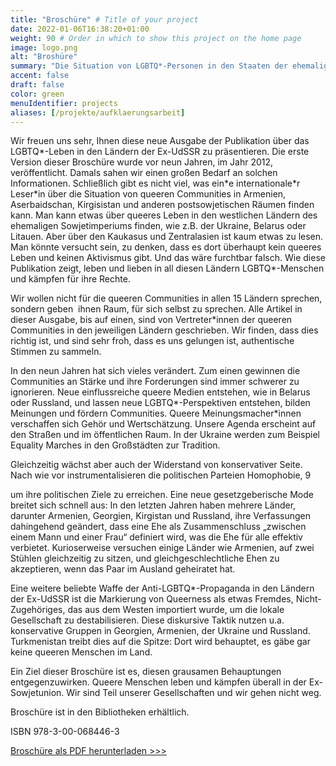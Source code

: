 ```yaml
---
title: "Broschüre" # Title of your project
date: 2022-01-06T16:38:20+01:00
weight: 90 # Order in which to show this project on the home page
image: logo.png
alt: "Broshüre"
summary: "Die Situation von LGBTQ*-Personen in den Staaten der ehemaligen UdSSR, 2021"
accent: false
draft: false
color: green
menuIdentifier: projects
aliases: [/projekte/aufklaerungsarbeit]
---
```

Wir freuen uns sehr, Ihnen diese neue Ausgabe der Publikation über das LGBTQ\*-Leben in den Ländern der Ex-UdSSR zu präsentieren. Die erste Version dieser Broschüre wurde vor neun Jahren, im Jahr 2012, veröffentlicht. Damals sahen wir einen großen Bedarf an solchen Informationen. Schließlich gibt es nicht viel, was ein\*e internationale\*r Leser\*in über die Situation von queeren Communities in Armenien, Aserbaidschan, Kirgisistan und anderen postsowjetischen Räumen finden kann. Man kann etwas über queeres Leben in den westlichen Ländern des ehemaligen Sowjetimperiums finden, wie z.B. der Ukraine, Belarus oder Litauen. Aber über den Kaukasus und Zentralasien ist kaum etwas zu lesen. Man könnte versucht sein, zu denken, dass es dort überhaupt kein queeres Leben und keinen Aktivismus gibt. Und das wäre furchtbar falsch. Wie diese Publikation zeigt, leben und lieben in all diesen Ländern LGBTQ\*-Menschen und kämpfen für ihre Rechte.

Wir wollen nicht für die queeren Communities in allen 15 Ländern sprechen, sondern geben  ihnen Raum, für sich selbst zu sprechen. Alle Artikel in dieser Ausgabe, bis auf einen, sind von Vertreter\*innen der queeren Communities in den jeweiligen Ländern geschrieben. Wir finden, dass dies richtig ist, und sind sehr froh, dass es uns gelungen ist, authentische Stimmen zu sammeln.

In den neun Jahren hat sich vieles verändert. Zum einen gewinnen die Communities an Stärke und ihre Forderungen sind immer schwerer zu ignorieren. Neue einflussreiche queere Medien entstehen, wie in Belarus oder Russland, und lassen neue LGBTQ\*-Perspektiven entstehen, bilden Meinungen und fördern Communities. Queere Meinungsmacher\*innen verschaffen sich Gehör und Wertschätzung. Unsere Agenda erscheint auf den Straßen und im öffentlichen Raum. In der Ukraine werden zum Beispiel Equality Marches in den Großstädten zur Tradition.

Gleichzeitig wächst aber auch der Widerstand von konservativer Seite. Nach wie vor instrumentalisieren die politischen Parteien Homophobie, 9

um ihre politischen Ziele zu erreichen. Eine neue gesetzgeberische Mode breitet sich schnell aus: In den letzten Jahren haben mehrere Länder, darunter Armenien, Georgien, Kirgistan und Russland, ihre Verfassungen dahingehend geändert, dass eine Ehe als Zusammenschluss „zwischen einem Mann und einer Frau“ definiert wird, was die Ehe für alle effektiv verbietet. Kurioserweise versuchen einige Länder wie Armenien, auf zwei Stühlen gleichzeitig zu sitzen, und gleichgeschlechtliche Ehen zu akzeptieren, wenn das Paar im Ausland geheiratet hat.

Eine weitere beliebte Waffe der Anti-LGBTQ\*-Propaganda in den Ländern der Ex-UdSSR ist die Markierung von Queerness als etwas Fremdes, Nicht-Zugehöriges, das aus dem Westen importiert wurde, um die lokale Gesellschaft zu destabilisieren. Diese diskursive Taktik nutzen u.a. konservative Gruppen in Georgien, Armenien, der Ukraine und Russland. Turkmenistan treibt dies auf die Spitze: Dort wird behauptet, es gäbe gar keine queeren Menschen im Land.

Ein Ziel dieser Broschüre ist es, diesen grausamen Behauptungen entgegenzuwirken. Queere Menschen leben und kämpfen überall in der Ex-Sowjetunion. Wir sind Teil unserer Gesellschaften und wir gehen nicht weg. 

Broschüre ist in den Bibliotheken erhältlich. 

ISBN 978-3-00-068446-3

[Broschüre als PDF herunterladen >>>](https://quarteera.de/files/Quarteera_Die%20Situation_von_LGBTQ.pdf)